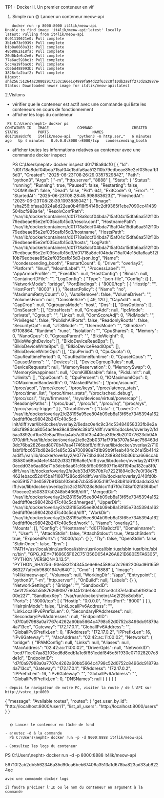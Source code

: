 TP1 - Docker
II. Un premier conteneur en vif

1. Simple run
🌞 Lancer un conteneur meow-api

```
   docker run -p 8000:8000 it4lik/meow-api
Unable to find image 'it4lik/meow-api:latest' locally
latest: Pulling from it4lik/meow-api
0c01110621e0: Pull complete
3b1eb73e9939: Pull complete
b1b8a0660a31: Pull complete
48b8862a18fa: Pull complete
20d0b4e6a2e6: Pull complete
77a6ac598bc1: Pull complete
5cc4a19fbac0: Pull complete
cb5bd488993b: Pull complete
3828cfa2baf2: Pull complete
Digest: sha256:51264a230802917353c166e1c4989fa94d22f632c8f10db2a8ff273d2a2887e4
Status: Downloaded newer image for it4lik/meow-api:latest
```

2.Visitons

- vérifier que le conteneur est actif avec une commande qui liste les conteneurs en cours de fonctionnement
- afficher les logs du conteneur
 ```
  PS C:\Users\nepht> docker ps
CONTAINER ID   IMAGE             COMMAND                  CREATED         STATUS         PORTS                    NAMES
d01718a8dcf0   it4lik/meow-api   "python3 -m http.ser…"   6 minutes ago   Up 4 minutes   0.0.0.0:8000->8000/tcp   condescending_booth
```
- afficher toutes les informations relatives au conteneur avec une commande docker inspect

  PS C:\Users\nepht> docker inspect d01718a8dcf0
[
    {
        "Id": "d01718a8dcf04bda715af04c15dfa6aa512f10b79edbeae85e2ef035cafb15d3",
        "Created": "2025-06-23T08:26:29.035752984Z",
        "Path": "python3",
        "Args": [
            "-m",
            "http.server",
            "8888"
        ],
        "State": {
            "Status": "running",
            "Running": true,
            "Paused": false,
            "Restarting": false,
            "OOMKilled": false,
            "Dead": false,
            "Pid": 641,
            "ExitCode": 0,
            "Error": "",
            "StartedAt": "2025-06-23T08:28:45.998683623Z",
            "FinishedAt": "2025-06-23T08:28:39.109388504Z"
        },
        "Image": "sha256:bfaaa2024a8d22ea0b4f18f54148c2df9365f1ebe7090cc41439504bcf988a4e",
        "ResolvConfPath": "/var/lib/docker/containers/d01718a8dcf04bda715af04c15dfa6aa512f10b79edbeae85e2ef035cafb15d3/resolv.conf",
        "HostnamePath": "/var/lib/docker/containers/d01718a8dcf04bda715af04c15dfa6aa512f10b79edbeae85e2ef035cafb15d3/hostname",
        "HostsPath": "/var/lib/docker/containers/d01718a8dcf04bda715af04c15dfa6aa512f10b79edbeae85e2ef035cafb15d3/hosts",
        "LogPath": "/var/lib/docker/containers/d01718a8dcf04bda715af04c15dfa6aa512f10b79edbeae85e2ef035cafb15d3/d01718a8dcf04bda715af04c15dfa6aa512f10b79edbeae85e2ef035cafb15d3-json.log",
        "Name": "/condescending_booth",
        "RestartCount": 0,
        "Driver": "overlay2",
        "Platform": "linux",
        "MountLabel": "",
        "ProcessLabel": "",
        "AppArmorProfile": "",
        "ExecIDs": null,
        "HostConfig": {
            "Binds": null,
            "ContainerIDFile": "",
            "LogConfig": {
                "Type": "json-file",
                "Config": {}
            },
            "NetworkMode": "bridge",
            "PortBindings": {
                "8000/tcp": [
                    {
                        "HostIp": "",
                        "HostPort": "8000"
                    }
                ]
            },
            "RestartPolicy": {
                "Name": "no",
                "MaximumRetryCount": 0
            },
            "AutoRemove": false,
            "VolumeDriver": "",
            "VolumesFrom": null,
            "ConsoleSize": [
                49,
                120
            ],
            "CapAdd": null,
            "CapDrop": null,
            "CgroupnsMode": "host",
            "Dns": [],
            "DnsOptions": [],
            "DnsSearch": [],
            "ExtraHosts": null,
            "GroupAdd": null,
            "IpcMode": "private",
            "Cgroup": "",
            "Links": null,
            "OomScoreAdj": 0,
            "PidMode": "",
            "Privileged": false,
            "PublishAllPorts": false,
            "ReadonlyRootfs": false,
            "SecurityOpt": null,
            "UTSMode": "",
            "UsernsMode": "",
            "ShmSize": 67108864,
            "Runtime": "runc",
            "Isolation": "",
            "CpuShares": 0,
            "Memory": 0,
            "NanoCpus": 0,
            "CgroupParent": "",
            "BlkioWeight": 0,
            "BlkioWeightDevice": [],
            "BlkioDeviceReadBps": [],
            "BlkioDeviceWriteBps": [],
            "BlkioDeviceReadIOps": [],
            "BlkioDeviceWriteIOps": [],
            "CpuPeriod": 0,
            "CpuQuota": 0,
            "CpuRealtimePeriod": 0,
            "CpuRealtimeRuntime": 0,
            "CpusetCpus": "",
            "CpusetMems": "",
            "Devices": [],
            "DeviceCgroupRules": null,
            "DeviceRequests": null,
            "MemoryReservation": 0,
            "MemorySwap": 0,
            "MemorySwappiness": null,
            "OomKillDisable": false,
            "PidsLimit": null,
            "Ulimits": [],
            "CpuCount": 0,
            "CpuPercent": 0,
            "IOMaximumIOps": 0,
            "IOMaximumBandwidth": 0,
            "MaskedPaths": [
                "/proc/asound",
                "/proc/acpi",
                "/proc/kcore",
                "/proc/keys",
                "/proc/latency_stats",
                "/proc/timer_list",
                "/proc/timer_stats",
                "/proc/sched_debug",
                "/proc/scsi",
                "/sys/firmware",
                "/sys/devices/virtual/powercap"
            ],
            "ReadonlyPaths": [
                "/proc/bus",
                "/proc/fs",
                "/proc/irq",
                "/proc/sys",
                "/proc/sysrq-trigger"
            ]
        },
        "GraphDriver": {
            "Data": {
                "LowerDir": "/var/lib/docker/overlay2/d28195a95ee804b09eb8a13f65e7345394a1620edfdff0ec98042b247c40c5cd-init/diff:/var/lib/docker/overlay2/6edac0e4c9c34c53484658333fb9e2ab8cf898dca8054acfee39c849e9c38bf3/diff:/var/lib/docker/overlay2/fd5aa3892cd1bc31e8aa19cda4a57a3fbf3c440ea3f9e8b201077623db045070/diff:/var/lib/docker/overlay2/e9c2bb0371af791a3707a54ac756463d3dc76ba2826ead8070b47aa41746bbf8/diff:/var/lib/docker/overlay2/7101abf0fbc657bd82e6c1e85c32a700998e7d1b99b9f1eab404c24a15b4142a/diff:/var/lib/docker/overlay2/e077e74b346423893418b36bba666ccab38580b68bd4efe18402d332f196a6e1/diff:/var/lib/docker/overlay2/417910ecdd03b6aa88e71b3dcb6aa61c16b5f6c066907f1e48f194ba182ca8f9/diff:/var/lib/docker/overlay2/a9eb33d76570b7e72221894d9c7e0f38e754621ebacd52d45ba1f1087f286cd9/diff:/var/lib/docker/overlay2/40fd0bec65915713e0587b913bb103ebb7cb535605d18f7ed3b81d610dadda33/diff:/var/lib/docker/overlay2/c2c2f87028c8ddcc11d7f0c748af02fd364bcff7becee2b508307a0248b54668/diff",
                "MergedDir": "/var/lib/docker/overlay2/d28195a95ee804b09eb8a13f65e7345394a1620edfdff0ec98042b247c40c5cd/merged",
                "UpperDir": "/var/lib/docker/overlay2/d28195a95ee804b09eb8a13f65e7345394a1620edfdff0ec98042b247c40c5cd/diff",
                "WorkDir": "/var/lib/docker/overlay2/d28195a95ee804b09eb8a13f65e7345394a1620edfdff0ec98042b247c40c5cd/work"
            },
            "Name": "overlay2"
        },
        "Mounts": [],
        "Config": {
            "Hostname": "d01718a8dcf0",
            "Domainname": "",
            "User": "",
            "AttachStdin": false,
            "AttachStdout": true,
            "AttachStderr": true,
            "ExposedPorts": {
                "8000/tcp": {}
            },
            "Tty": false,
            "OpenStdin": false,
            "StdinOnce": false,
            "Env": [
                "PATH=/usr/local/bin:/usr/local/sbin:/usr/local/bin:/usr/sbin:/usr/bin:/sbin:/bin",
                "GPG_KEY=7169605F62C751356D054A26A821E680E5FA6305",
                "PYTHON_VERSION=3.13.5",
                "PYTHON_SHA256=93e583f243454e6e9e4588ca2c2662206ad961659863277afcdb96801647d640"
            ],
            "Cmd": [
                "8888"
            ],
            "Image": "it4lik/meow-api",
            "Volumes": null,
            "WorkingDir": "/app",
            "Entrypoint": [
                "python3",
                "-m",
                "http.server"
            ],
            "OnBuild": null,
            "Labels": {}
        },
        "NetworkSettings": {
            "Bridge": "",
            "SandboxID": "4e2f25e8cb5b8762690977904512de18ccf32ce3c137efadbcb6192bc000e227",
            "SandboxKey": "/var/run/docker/netns/4e2f25e8cb5b",
            "Ports": {
                "8000/tcp": [
                    {
                        "HostIp": "0.0.0.0",
                        "HostPort": "8000"
                    }
                ]
            },
            "HairpinMode": false,
            "LinkLocalIPv6Address": "",
            "LinkLocalIPv6PrefixLen": 0,
            "SecondaryIPAddresses": null,
            "SecondaryIPv6Addresses": null,
            "EndpointID": "d7f0a97988a0a7767c4262a60bb5664c4798c52d0752c8496dc91879a4a713cc",
            "Gateway": "172.17.0.1",
            "GlobalIPv6Address": "",
            "GlobalIPv6PrefixLen": 0,
            "IPAddress": "172.17.0.2",
            "IPPrefixLen": 16,
            "IPv6Gateway": "",
            "MacAddress": "02:42:ac:11:00:02",
            "Networks": {
                "bridge": {
                    "IPAMConfig": null,
                    "Links": null,
                    "Aliases": null,
                    "MacAddress": "02:42:ac:11:00:02",
                    "DriverOpts": null,
                    "NetworkID": "bcd7f1ee07aa82103ed6d8edb1a1e6f651eddf845d5f1930c071028207e8de1d",
                    "EndpointID": "d7f0a97988a0a7767c4262a60bb5664c4798c52d0752c8496dc91879a4a713cc",
                    "Gateway": "172.17.0.1",
                    "IPAddress": "172.17.0.2",
                    "IPPrefixLen": 16,
                    "IPv6Gateway": "",
                    "GlobalIPv6Address": "",
                    "GlobalIPv6PrefixLen": 0,
                    "DNSNames": null
                }
            }
        }
    }
]
```
- depuis le navigateur de votre PC, visiter la route / de l'API sur http://votre_ip:8000
  ```
  {
  "message": "Available routes",
  "routes": {
    "get_user_by_id": "http://localhost:8000/user/1",
    "list_all_users": "http://localhost:8000/users"
  }
}
```

  🌞 Lancer le conteneur en tâche de fond

- ajoutez -d à la commande
  PS C:\Users\nepht> docker run -p -d 8000:8888 it4lik/meow-api 

- Consultez les logs du conteneur
```
 PS C:\Users\nepht> docker run -d -p 8000:8888 it4lik/meow-api
 >>
 56710f2ab2db5562346a35d90ca6beb67406a3513a1d678ba823ad33ab8224ec
```
avec une commande docker logs

il faudra préciser l'ID ou le nom du conteneur en argument à la commande
